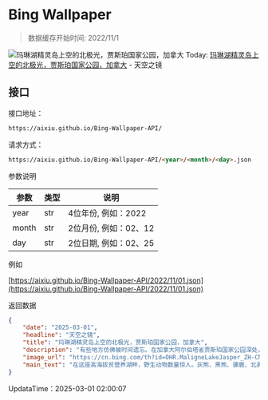 # Bing Wallpaper

> 数据缓存开始时间: 2022/11/1

![玛琳湖精灵岛上空的北极光，贾斯珀国家公园，加拿大](https://cn.bing.com/th?id=OHR.MaligneLakeJasper_ZH-CN2664289451_1920x1080.webp)
Today: [玛琳湖精灵岛上空的北极光，贾斯珀国家公园，加拿大](https://cn.bing.com/th?id=OHR.MaligneLakeJasper_ZH-CN2664289451_1920x1080.webp) - 天空之镜

## 接口

接口地址：

```html
https://aixiu.github.io/Bing-Wallpaper-API/
```

请求方式：

```html
https://aixiu.github.io/Bing-Wallpaper-API/<year>/<month>/<day>.json
```

参数说明

| 参数 | 类型 | 说明 |
| - | - | - |
| year | str | 4位年份, 例如：2022 |
| month | str | 2位月份, 例如：02、12 |
| day | str | 2位日期, 例如：02、25 |

例如

[https://aixiu.github.io/Bing-Wallpaper-API/2022/11/01.json](https://aixiu.github.io/Bing-Wallpaper-API/2022/11/01.json)

返回数据

```json
{
    "date": "2025-03-01",
    "headline": "天空之镜",
    "title": "玛琳湖精灵岛上空的北极光，贾斯珀国家公园，加拿大",
    "description": "有些地方仿佛被时间遗忘。在加拿大阿尔伯塔省贾斯珀国家公园深处，就有这样一个世外桃源：玛琳湖。这条长达22 公里的蜿蜒湖泊，穿越巍峨群山，是加拿大落基山脉中最大的天然湖泊。这里，高耸的山峰、冰川融水和无尽的天空交汇，构成了一幅震撼人心的画面。",
    "image_url": "https://cn.bing.com/th?id=OHR.MaligneLakeJasper_ZH-CN2664289451_1920x1080.webp",
    "main_text": "在这座高海拔贫营养湖畔，野生动物数量惊人。灰熊、黑熊、骡鹿、北美驯鹿、狼、麋鹿和大角羊等大型哺乳动物，都会在夏季来到湖区。白头海雕、金雕和鱼鹰也常出没于此，以湖中的鱼群为食。"
}
```

UpdataTime：2025-03-01 02:00:07

